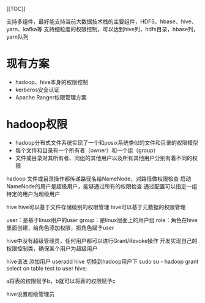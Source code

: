[[TOC]]

支持多组件，最好能支持当前大数据技术栈的主要组件，HDFS、hbase、hive、yarn、kafka等
支持细粒度的权限控制，可以达到hive列，hdfs目录，hbase列，yarn队列

# 现有方案
+ hadoop、hive本身的权限控制
+ kerberos安全认证
+ Apache Ranger权限管理方案

# hadoop权限
+ hadoop分布式文件系统实现了一个和posix系统类似的文件和目录的权限模型
+ 每个文件和目录有一个所有者（owner）和一个组（group）
+ 文件或目录对其所有者、同组的其他用户以及所有其他用户分别有着不同的权限

hadoop
文件或目录操作都传递路径名给NameNode，对路径做权限检查
启动NameNode的用户是超级用户，能够通过所有的权限检查
通过配置可以指定一组特定的用户为超级用户

hive
hive可以基于文件存储级别的权限管理
hive可以基于元数据的权限管理

user：是基于linux用户的user
group：是linux层面上的用户组
role：角色在hive里面创建，给角色添加权限，把角色赋予user

hive中没有超级管理员，任何用户都可以进行Grant/Revoke操作
开发实现自己的权限控制类，确保某个用户为超级用户

hive语法
添加用户
useradd hive
切换到hadoop用户下
sudo su - hadoop
grant select on table test to user hive;

a将表的权限赋予b，b就可以将表的权限赋予c

hive设置超级管理员
```java

```